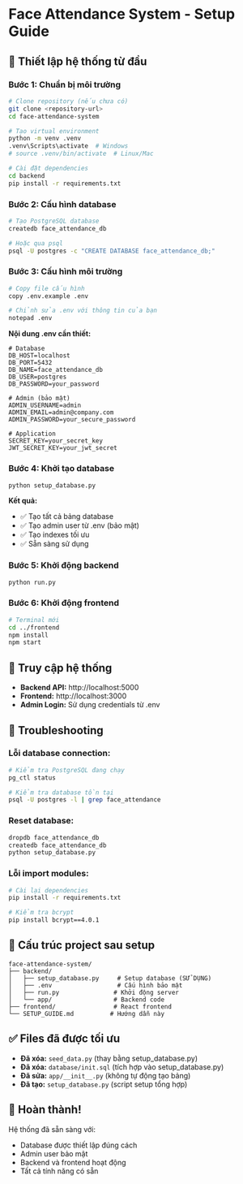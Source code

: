 # Face Attendance System - Setup Guide

## 🚀 Thiết lập hệ thống từ đầu

### Bước 1: Chuẩn bị môi trường
```bash
# Clone repository (nếu chưa có)
git clone <repository-url>
cd face-attendance-system

# Tạo virtual environment
python -m venv .venv
.venv\Scripts\activate  # Windows
# source .venv/bin/activate  # Linux/Mac

# Cài đặt dependencies
cd backend
pip install -r requirements.txt
```

### Bước 2: Cấu hình database
```bash
# Tạo PostgreSQL database
createdb face_attendance_db

# Hoặc qua psql
psql -U postgres -c "CREATE DATABASE face_attendance_db;"
```

### Bước 3: Cấu hình môi trường
```bash
# Copy file cấu hình
copy .env.example .env

# Chỉnh sửa .env với thông tin của bạn
notepad .env
```

**Nội dung .env cần thiết:**
```env
# Database
DB_HOST=localhost
DB_PORT=5432
DB_NAME=face_attendance_db
DB_USER=postgres
DB_PASSWORD=your_password

# Admin (bảo mật)
ADMIN_USERNAME=admin
ADMIN_EMAIL=admin@company.com
ADMIN_PASSWORD=your_secure_password

# Application
SECRET_KEY=your_secret_key
JWT_SECRET_KEY=your_jwt_secret
```

### Bước 4: Khởi tạo database
```bash
python setup_database.py
```

**Kết quả:**
- ✅ Tạo tất cả bảng database
- ✅ Tạo admin user từ .env (bảo mật)
- ✅ Tạo indexes tối ưu
- ✅ Sẵn sàng sử dụng

### Bước 5: Khởi động backend
```bash
python run.py
```

### Bước 6: Khởi động frontend
```bash
# Terminal mới
cd ../frontend
npm install
npm start
```

## 🎯 Truy cập hệ thống

- **Backend API:** http://localhost:5000
- **Frontend:** http://localhost:3000
- **Admin Login:** Sử dụng credentials từ .env

## 🔧 Troubleshooting

### Lỗi database connection:
```bash
# Kiểm tra PostgreSQL đang chạy
pg_ctl status

# Kiểm tra database tồn tại
psql -U postgres -l | grep face_attendance
```

### Reset database:
```bash
dropdb face_attendance_db
createdb face_attendance_db
python setup_database.py
```

### Lỗi import modules:
```bash
# Cài lại dependencies
pip install -r requirements.txt

# Kiểm tra bcrypt
pip install bcrypt==4.0.1
```

## 📁 Cấu trúc project sau setup

```
face-attendance-system/
├── backend/
│   ├── setup_database.py     # Setup database (SỬ DỤNG)
│   ├── .env                  # Cấu hình bảo mật
│   ├── run.py               # Khởi động server
│   └── app/                 # Backend code
├── frontend/                # React frontend
└── SETUP_GUIDE.md          # Hướng dẫn này
```

## ✅ Files đã được tối ưu

- **Đã xóa:** `seed_data.py` (thay bằng setup_database.py)
- **Đã xóa:** `database/init.sql` (tích hợp vào setup_database.py)
- **Đã sửa:** `app/__init__.py` (không tự động tạo bảng)
- **Đã tạo:** `setup_database.py` (script setup tổng hợp)

## 🎉 Hoàn thành!

Hệ thống đã sẵn sàng với:
- Database được thiết lập đúng cách
- Admin user bảo mật
- Backend và frontend hoạt động
- Tất cả tính năng có sẵn
